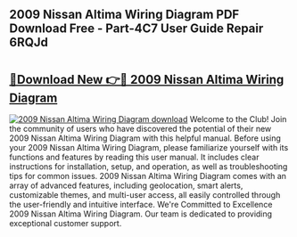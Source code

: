 ## 2009 Nissan Altima Wiring Diagram PDF Download Free - Part-4C7 User Guide Repair 6RQJd

# <h2><a href="http://dfn7ii.blite.top/?on=2009+Nissan+Altima+Wiring+Diagram">🔗Download New 👉🔴 2009 Nissan Altima Wiring Diagram</a></h2>

[![2009 Nissan Altima Wiring Diagram download](https://i.imgur.com/lujVjoI.png)](http://dfn7ii.blite.top/?on=2009+Nissan+Altima+Wiring+Diagram)
Welcome to the Club! Join the community of users who have discovered the potential of their new 2009 Nissan Altima Wiring Diagram with this helpful manual. Before using your 2009 Nissan Altima Wiring Diagram, please familiarize yourself with its functions and features by reading this user manual. It includes clear instructions for installation, setup, and operation, as well as troubleshooting tips for common issues. 2009 Nissan Altima Wiring Diagram comes with an array of advanced features, including geolocation, smart alerts, customizable themes, and multi-user access, all easily controlled through the user-friendly and intuitive interface. We're Committed to Excellence 2009 Nissan Altima Wiring Diagram. Our team is dedicated to providing exceptional customer support.
